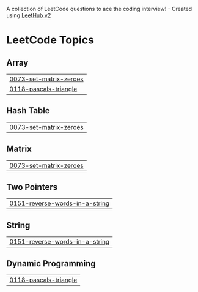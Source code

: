 A collection of LeetCode questions to ace the coding interview! - Created using [LeetHub v2](https://github.com/arunbhardwaj/LeetHub-2.0)
<!---LeetCode Topics Start-->
# LeetCode Topics
## Array
|  |
| ------- |
| [0073-set-matrix-zeroes](https://github.com/ishikab3kb/LeetCode/tree/master/0073-set-matrix-zeroes) |
| [0118-pascals-triangle](https://github.com/ishikab3kb/LeetCode/tree/master/0118-pascals-triangle) |
## Hash Table
|  |
| ------- |
| [0073-set-matrix-zeroes](https://github.com/ishikab3kb/LeetCode/tree/master/0073-set-matrix-zeroes) |
## Matrix
|  |
| ------- |
| [0073-set-matrix-zeroes](https://github.com/ishikab3kb/LeetCode/tree/master/0073-set-matrix-zeroes) |
## Two Pointers
|  |
| ------- |
| [0151-reverse-words-in-a-string](https://github.com/ishikab3kb/LeetCode/tree/master/0151-reverse-words-in-a-string) |
## String
|  |
| ------- |
| [0151-reverse-words-in-a-string](https://github.com/ishikab3kb/LeetCode/tree/master/0151-reverse-words-in-a-string) |
## Dynamic Programming
|  |
| ------- |
| [0118-pascals-triangle](https://github.com/ishikab3kb/LeetCode/tree/master/0118-pascals-triangle) |
<!---LeetCode Topics End-->